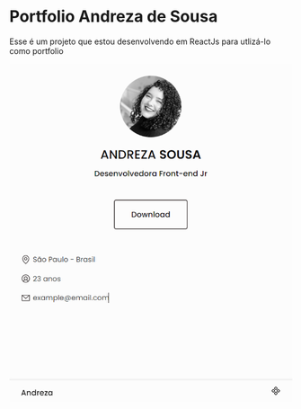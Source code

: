 # Portfolio Andreza de Sousa

Esse é um projeto que estou desenvolvendo em ReactJs para utlizá-lo como portfolio

![Image](https://github.com/andrezadesousa/my-cv/blob/master/src/assets/image/bg-home.PNG)
